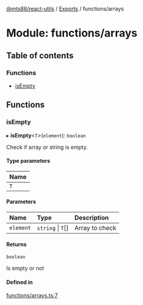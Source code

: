 [@mts88/react-utils](../README.md) / [Exports](../modules.md) / functions/arrays

# Module: functions/arrays

## Table of contents

### Functions

- [isEmpty](functions_arrays.md#isempty)

## Functions

### isEmpty

▸ **isEmpty**<`T`\>(`element`): `boolean`

Check if array or string is empty.

#### Type parameters

| Name |
| :------ |
| `T` |

#### Parameters

| Name | Type | Description |
| :------ | :------ | :------ |
| `element` | `string` \| `T`[] | Array to check |

#### Returns

`boolean`

Is empty or not

#### Defined in

[functions/arrays.ts:7](https://github.com/mts88/react-utils/blob/748ec10/lib/functions/arrays.ts#L7)
